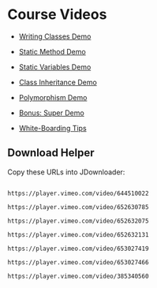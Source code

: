 # Course Videos 

- [Writing Classes Demo](https://player.vimeo.com/video/644510022)

- [Static Method Demo](https://player.vimeo.com/video/652630785)

- [Static Variables Demo](https://player.vimeo.com/video/652632075)

- [Class Inheritance Demo](https://player.vimeo.com/video/652632131)

- [Polymorphism Demo](https://player.vimeo.com/video/653027419)

- [Bonus: Super Demo](https://player.vimeo.com/video/653027466)

- [White-Boarding Tips](https://player.vimeo.com/video/385340560)

  

## Download Helper

  

Copy these URLs into JDownloader:

  

```

https://player.vimeo.com/video/644510022

https://player.vimeo.com/video/652630785

https://player.vimeo.com/video/652632075

https://player.vimeo.com/video/652632131

https://player.vimeo.com/video/653027419

https://player.vimeo.com/video/653027466

https://player.vimeo.com/video/385340560

```